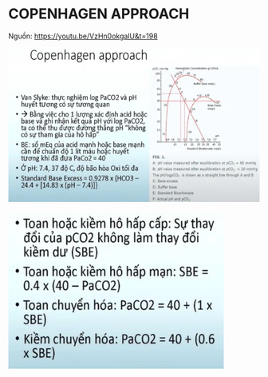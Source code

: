 # COPENHAGEN APPROACH
  
Nguồn: https://youtu.be/VzHn0okgalU&t=198
  

  
![../200 FILES/201 Image/image/Copenhagen approach-1712161526127.webp](../200%20FILES/201%20Image/image/Copenhagen%20approach-1712161526127.webp)
  
![../200 FILES/201 Image/image/Copenhagen approach-1712161541314.webp](../200%20FILES/201%20Image/image/Copenhagen%20approach-1712161541314.webp)
  

  
